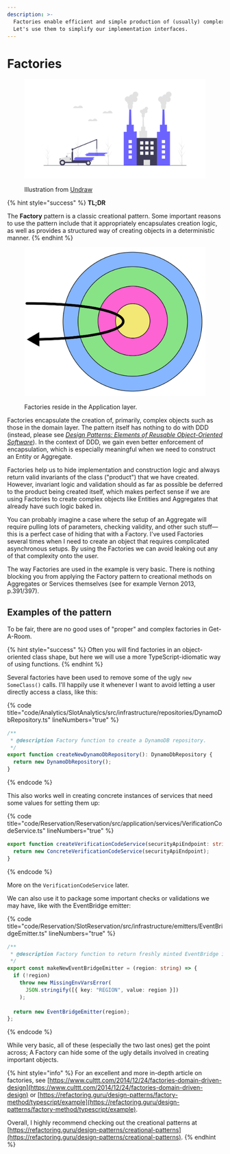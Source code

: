 ```yaml
---
description: >-
  Factories enable efficient and simple production of (usually) complex objects.
  Let's use them to simplify our implementation interfaces.
---
```


# Factories

<figure><img src="../.gitbook/assets/undraw_factory_dy0a.png" alt=""><figcaption><p>Illustration from <a href="https://undraw.co/">Undraw</a></p></figcaption></figure>

{% hint style="success" %}
**TL;DR**

The **Factory** pattern is a classic creational pattern. Some important reasons to use the pattern include that it appropriately encapsulates creation logic, as well as provides a structured way of creating objects in a deterministic manner.
{% endhint %}

<figure><img src="../.gitbook/assets/CA + DDD selected 3.png" alt=""><figcaption><p>Factories reside in the Application layer.</p></figcaption></figure>

Factories encapsulate the creation of, primarily, complex objects such as those in the domain layer. The pattern itself has nothing to do with DDD (instead, please see [_Design Patterns: Elements of Reusable Object-Oriented Software_](https://www.goodreads.com/book/show/85009.Design_Patterns)). In the context of DDD, we gain even better enforcement of encapsulation, which is especially meaningful when we need to construct an Entity or Aggregate.

Factories help us to hide implementation and construction logic and always return valid invariants of the class ("product") that we have created. However, invariant logic and validation should as far as possible be deferred to the product being created itself, which makes perfect sense if we are using Factories to create complex objects like Entities and Aggregates that already have such logic baked in.

You can probably imagine a case where the setup of an Aggregate will require pulling lots of parameters, checking validity, and other such stuff—this is a perfect case of hiding that with a Factory. I've used Factories several times when I need to create an object that requires complicated asynchronous setups. By using the Factories we can avoid leaking out any of that complexity onto the user.

The way Factories are used in the example is very basic. There is nothing blocking you from applying the Factory pattern to creational methods on Aggregates or Services themselves (see for example Vernon 2013, p.391/397).

## Examples of the pattern

To be fair, there are no good uses of "proper" and complex factories in Get-A-Room.

{% hint style="success" %}
Often you will find factories in an object-oriented class shape, but here we will use a more TypeScript-idiomatic way of using functions.
{% endhint %}

Several factories have been used to remove some of the ugly `new SomeClass()` calls. I'll happily use it whenever I want to avoid letting a user directly access a class, like this:

{% code title="code/Analytics/SlotAnalytics/src/infrastructure/repositories/DynamoDbRepository.ts" lineNumbers="true" %}

```typescript
/**
 * @description Factory function to create a DynamoDB repository.
 */
export function createNewDynamoDbRepository(): DynamoDbRepository {
  return new DynamoDbRepository();
}
```

{% endcode %}

This also works well in creating concrete instances of services that need some values for setting them up:

{% code title="code/Reservation/Reservation/src/application/services/VerificationCodeService.ts" lineNumbers="true" %}

```typescript
export function createVerificationCodeService(securityApiEndpoint: string) {
  return new ConcreteVerificationCodeService(securityApiEndpoint);
}
```

{% endcode %}

More on the `VerificationCodeService` later.

We can also use it to package some important checks or validations we may have, like with the EventBridge emitter:

{% code title="code/Reservation/SlotReservation/src/infrastructure/emitters/EventBridgeEmitter.ts" lineNumbers="true" %}

```typescript
/**
 * @description Factory function to return freshly minted EventBridge instance.
 */
export const makeNewEventBridgeEmitter = (region: string) => {
  if (!region)
    throw new MissingEnvVarsError(
      JSON.stringify([{ key: "REGION", value: region }])
    );

  return new EventBridgeEmitter(region);
};
```

{% endcode %}

While very basic, all of these (especially the two last ones) get the point across; A Factory can hide some of the ugly details involved in creating important objects.

{% hint style="info" %}
For an excellent and more in-depth article on factories, see [https://www.culttt.com/2014/12/24/factories-domain-driven-design](https://www.culttt.com/2014/12/24/factories-domain-driven-design) or [https://refactoring.guru/design-patterns/factory-method/typescript/example](https://refactoring.guru/design-patterns/factory-method/typescript/example).

Overall, I highly recommend checking out the creational patterns at [https://refactoring.guru/design-patterns/creational-patterns](https://refactoring.guru/design-patterns/creational-patterns).
{% endhint %}
